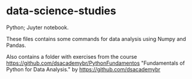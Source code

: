 # data-science-studies

Python; Juyter notebook.

These files contains some commands for data analysis using Numpy and Pandas.

Also contains a folder with exercises from the course https://github.com/dsacademybr/PythonFundamentos "Fundamentals of Python for Data Analysis." by https://github.com/dsacademybr
